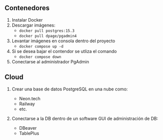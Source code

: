 ## Contenedores

1. Instalar Docker
2. Descargar imágenes:
   - `docker pull postgres:15.3`
   - `docker pull dpage/pgadmin4`
3. Levantar imágenes en consola dentro del proyecto
   - `docker compose up -d`
4. Si se desea bajar el contendor se utliza el comando
   - `docker compose down`
5. Conectarse al administrador PgAdmin

## Cloud

1. Crear una base de datos PostgreSQL en una nube como:

   - Neon.tech
   - Railway
   - etc.

2. Conectarse a la DB dentro de un software GUI de administración de DB:
   - DBeaver
   - TablePlus
